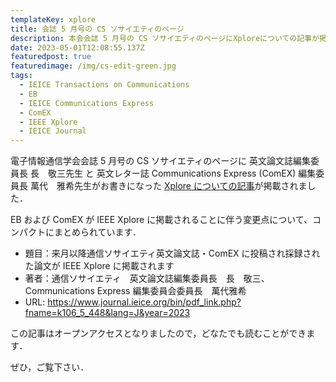 ```yaml
---
templateKey: xplore
title: 会誌 5 月号の CS ソサイエティのページ
description: 本会会誌 5 月号の CS ソサイエティのページにXploreについての記事が掲載されました．
date: 2023-05-01T12:08:55.137Z
featuredpost: true
featuredimage: /img/cs-edit-green.jpg
tags:
  - IEICE Transactions on Communications
  - EB
  - IEICE Communications Express
  - ComEX
  - IEEE Xplore
  - IEICE Journal
---
```


電子情報通信学会会誌 5 月号の CS ソサイエティのページに 英文論文誌編集委員長 長　敬三先生 と 英文レター誌 Communications Express (ComEX) 編集委員長 萬代　雅希先生がお書きになった [Xplore についての記事](https://www.journal.ieice.org/bin/pdf_link.php?fname=k106_5_448&lang=J&year=2023)が掲載されました．

EB および ComEX が IEEE Xplore に掲載されることに伴う変更点について、コンパクトにまとめられています．

- 題目：来月以降通信ソサイエティ英文論文誌・ComEX に投稿され採録された論文が IEEE Xplore に掲載されます
- 著者：通信ソサイエティ　英文論文誌編集委員長　長　敬三、Communications Express 編集委員会委員長　萬代雅希
- URL: https://www.journal.ieice.org/bin/pdf_link.php?fname=k106_5_448&lang=J&year=2023

この記事はオープンアクセスとなりましたので，どなたでも読むことができます．

ぜひ，ご覧下さい．
